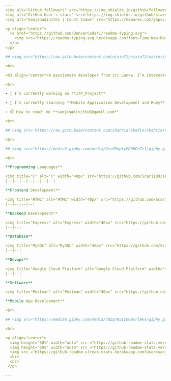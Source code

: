 ```yaml
---
<img alt="GitHub followers" src="https://img.shields.io/github/followers/sanjanadinithi?style=social"> &nbsp;&nbsp;
<img alt="GitHub User's stars" src="https://img.shields.io/github/stars/sanjanadinithi?style=social"> &nbsp;&nbsp;
<img alt="Sanjanadinithi | Count Views" src="https://komarev.com/ghpvc/?username=sanjanadinithi&label=Profile%20views&color=0e75b6&style=flat" alt="sanjanadinithi" />

<p align="center">
  <a href="https://github.com/DenverCoder1/readme-typing-svg">
    <img src="https://readme-typing-svg.herokuapp.com?font=Time+New+Roman&color=cyan&size=25&center=true&vCenter=true&width=600&height=100&lines=Hi+👋,+I'm+Dinithi+Sanjana">
  </a>
</p>

## <img src="https://raw.githubusercontent.com/nixin72/nixin72/master/wave.gif" width="50px"></img> About Me

<br>

<h3 align="center">A passionate developer from Sri Lanka. I’m interested in developing software's and data analyzing. I'm currently learning B.Sc (Hons) Information Technology @ SLIIT Uni</h3>

<br>

- 🔭 I’m currently working on **ITP_Project**

- 🌱 I’m currently learning **Mobile Application Development and Ruby**

- 📫 How to reach me **sanjanadinithi6@gamil.com**

<br>

## <img src='https://raw.githubusercontent.com/ShahriarShafin/ShahriarShafin/main/Assets/handshake.gif' width="80px"> Connect with me

<br>

## <img src="https://media2.giphy.com/media/QssGEmpkyEOhBCb7e1/giphy.gif?cid=ecf05e47a0n3gi1bfqntqmob8g9aid1oyj2wr3ds3mg700bl&rid=giphy.gif" width="50px"> Languages and Tools

<br>

**Programming Languages**

<img title="C" alt="C" width="40px" src="https://github.com/Scar1109/skill-icons/blob/main/icons/C.svg" />|<img title="C++" alt="C++" width="40px" src="https://github.com/Scar1109/skill-icons/blob/main/icons/CPP.svg" />|<img title="C#" alt="C#" width="40px" src="https://github.com/Scar1109/skill-icons/blob/main/icons/CS.svg" />|<img title="Python" alt="Python" width="40px" src="https://github.com/Scar1109/skill-icons/blob/main/icons/Python-Light.svg" />|<img title="PHP" alt="PHP" width="40px" src="https://github.com/Scar1109/skill-icons/blob/main/icons/PHP-Light.svg" />|<img title="JAVA" alt="JAVA" width="40px" src="https://github.com/Scar1109/skill-icons/blob/main/icons/Java-Light.svg" />|<img title="JavaScript" alt="JavaScript" width="40px" src="https://github.com/Scar1109/skill-icons/blob/main/icons/JavaScript.svg" />
|--|--|--|--|--|--|--|

**Frontend Development**

<img title="HTML" alt="HTML" width="40px" src="https://github.com/Scar1109/skill-icons/blob/main/icons/HTML.svg" />|<img title="CSS" alt="CSS" width="40px" src="https://github.com/Scar1109/skill-icons/blob/main/icons/CSS.svg" />|<img title="Bootstrap" alt="Bootstrap" width="40px" src="https://github.com/Scar1109/skill-icons/blob/main/icons/Bootstrap.svg" />|<img title="React" alt="React" width="40px" src="https://github.com/Scar1109/skill-icons/blob/main/icons/React-Light.svg" />
|--|--|--|--|

**Backend Development**

<img title="Express" alt="Express" width="40px" src="https://github.com/Scar1109/skill-icons/blob/main/icons/ExpressJS-Light.svg" />|<img title="NodeJS" alt="NodeJS" width="40px" src="https://github.com/Scar1109/skill-icons/blob/main/icons/NodeJS-Light.svg" />
|--|--|

**Database**

<img title="MySQL" alt="MySQL" width="40px" src="https://github.com/Scar1109/skill-icons/blob/main/icons/MySQL-Light.svg" />|<img title="MongoDB" alt="MongoDB" width="40px" src="https://github.com/Scar1109/skill-icons/blob/main/icons/MongoDB.svg" />
|--|--|

**Devops**

<img title="Google Cloud Platform" alt="Google Cloud Platform" width="40px" src="https://github.com/Scar1109/skill-icons/blob/main/icons/GCP-Light.svg" />|<img title="AWS" alt="AWS" width="40px" src="https://github.com/Scar1109/skill-icons/blob/main/icons/AWS-Light.svg" />
|--|--|

**Software**

<img title="Postman" alt="Postman" width="40px" src="https://github.com/Scar1109/skill-icons/blob/main/icons/Postman.svg" />

**Mobile App Development**

<br>

## <img src="https://media0.giphy.com/media/cNZqrH5IzOG0xrlWks/giphy.gif?cid=ecf05e47map255q427en9uprqc1sb0unjq5k4fnqg5pmhhs4&rid=giphy.gif&ct=s" width="50px"> GIT Stats

<br>

<p align="center">
  <img height="50%" width="auto" src ="https://github-readme-stats.vercel.app/api?username=sanjanadinithi&show_icons=true&count_private=true&theme=darcula&hide_border=true&hide=issues,contribs&bg_color=00000000">
  <img height="50%" width="auto" src ="https://github-readme-stats.vercel.app/api/top-langs/?username=sanjanadinithi&layout=compact&hide_border=true&theme=darcula&bg_color=00000000&langs_count=6&hide=jupyter%20notebook,tex,css,php">
  <img src ="https://github-readme-streak-stats.herokuapp.com?user=sanjanadinithi&theme=darcula&hide_border=true&background=FFFFFF00">
  <br>
  <br>
 </p>

---
```

